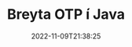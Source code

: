 ---
############################# Static ############################
layout: "auto-gen-editor"
date: 2022-11-09T21:38:25
draft: false
otherformats: 

############################# Head ############################
head_title: "OTP Ritstjóri — Breyta OTP í Java"
head_description: "Hvernig á að breyta OTP í Java með því að nota nokkrar línur af kóða? Notaðu GroupDocs skjalavinnslu API til að breyta, uppfæra og vista 30+ skráarsnið."

############################# Header ############################
title: "Breyta OTP í Java"
description: "Árangursrík og öflug OTP breyting með því að nota GroupDocs.Editor á netþjóni fyrir Java API, án þess að nota nokkurn hugbúnað eins og Microsoft eða Open Office."
bg_image: "https://cms.admin.containerize.com/templates/aspose/App_Themes/V3/images/bg/header1.png"
bg_overlay: false
button:
    enable: true
    icon: "fas fa-arrow-down"
    label: "Sækja ókeypis prufuáskrift"
    link: "https://downloads.groupdocs.com/editor/java"

############################# SubMenu ############################
submenu:
    enable: true

    left:
        img_alt: "GroupDocs.Editor for Java"
        image: "https://cms.admin.containerize.com/templates/groupdocs/images/product-logos/90x90-noborder/groupdocs-editor-java.png"
        product: "GroupDocs.Editor"
        platform: "Java"

    middle:
        button:

            # button loop
            - link: "https://apireference.groupdocs.com/editor/java"
              text: "API tilvísun"

            # button loop
            - link: "https://github.com/groupdocs-editor"
              text: "Dæmi um kóða"

            # button loop
            - link: "https://products.groupdocs.app/editor/family"
              text: "Sýningar í beinni"

            # button loop
            - link: "https://purchase.groupdocs.com/pricing/editor/java"
              text: "Verðlag"

    right:
        link_download: "https://downloads.groupdocs.com/editor"
        link_learn: "https://docs.groupdocs.com/editor/java"
        link_buy: "https://purchase.groupdocs.com"

############################# About ############################
about:
    enable: true
    title: "Um GroupDocs.Editor for Java API"
    content: |
        [GroupDocs.Editor for Java](/is/editor/java/) API er rétt val til að breyta Microsoft Word, Excel, PowerPoint, Open Office skjölum og kynningum. GroupDocs.Editor er sjálfstætt API sem hentar fyrir netþjónahlið og bakendakerfi þar sem mikil afköst eru nauðsynleg. Það er ekki háð neinum hugbúnaði eins og Microsoft eða Open Office.

############################# Steps ############################
steps:
    enable: true
    title_left: "Skref til að breyta OTP í Java"
    content_left: |
        [GroupDocs.Editor for Java](/is/editor/java/) veitir forriturum auðvelda og einfalda leið til að breyta OTP skránum með því að nota nokkrar línur af kóða.
        * Búðu til tilvik af `Editor` flokki með lögboðinni skráarslóð eða bætistraumi og valfrjálsum `PresentationLoadOptions` flokki og hlaðið OTP skránni
        * Búðu til og stilltu `PresentationEditOptions` flokkstilvikið fyrir OTP skráarsniðið
        * Hringdu í `Editor.Edit()` aðferðina og fáðu OTP skjal á HTML sniði sem auðvelt er að breyta með hvaða WYSIWYG ritstjóra sem er.
        * Hringdu í `Editor.Save()` aðferðina og vistaðu breytta OTP skrá með `PresentationSaveOptions` flokki

        
    title_right: "kerfis kröfur"
    content_right: |
        Hægt er að breyta grunnskjali með GroupDocs.Editor for Java API með því að útfæra nokkur auðveld skref. API okkar eru studd á öllum helstu kerfum og stýrikerfum. Áður en þú keyrir kóðann hér að neðan skaltu ganga úr skugga um að þú hafir eftirfarandi forsendur uppsettar á kerfinu þínu.

        * Stýrikerfi: Microsoft Windows, Linux, MacOS
        * Þróunarumhverfi: NetBeans, IntelliJ IDEA, Eclipse
        * Rammar: Java 7 (1.7) and above
        * Fáðu nýjustu útgáfuna af GroupDocs.Editor for Java niðurhalað frá [Maven](https://repository.groupdocs.com/editor/)
        
    code: |        
        ```java
        // Load the OTP file into Editor with the optional PresentationLoadOptions
        Editor editor = new Editor("source.otp", new PresentationLoadOptions());

        // Create and adjust the edit options
        PresentationEditOptions editOptions = new PresentationEditOptions();
        editOptions.setSlideNumber(1);//select a slide to edit

        // Open input OTP document for edit — obtain an intermediate document, that can be edited
        EditableDocument beforeEdit = editor.edit(editOptions);

        // Grab OTP document content and associated resources from editable document
        string content = beforeEdit.getEmbeddedHtml();

        // Send the content to WYSIWYG-editor, edit it there, and send edited content back to the server-side
        // This step simulates a such operation
        string updatedContent = content.replace("Title", "Edited Title");

        // Grab edited content and resources from WYSIWYG-editor and create a new EditableDocument instance from it
        EditableDocument afterEdit = EditableDocument.fromMarkup(updatedContent, null);

        // Create a save options and select a desired output format
        PresentationSaveOptions saveOptions = new PresentationSaveOptions(PresentationFormats.Otp);

        // Save edited OTP document to the file
        editor.save(afterEdit, "edited.otp", saveOptions);
        ```
        
############################# Demos ############################
demos:
    enable: true
    title: "OTP Ritstjóri Live kynningar"
    content: |
        Breyttu OTP núna með því að fara á vefsíðu [GroupDocs.Editor Live Demos](https://products.groupdocs.app/editor/family).
        Lifandi kynningin hefur eftirfarandi kosti
        
############################# More Formats ############################
more_formats:
    enable: true
    title: "Aðrir studdir ritstjórar"
    content: |
        Þú getur líka breytt öðrum skráarsniðum. Vinsamlegast sjáðu heildarlistann hér að neðan.


############################# Back to top ###############################
back_to_top:
    enable: true
---